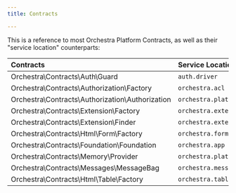 ```yaml
---
title: Contracts

---
```


This is a reference to most Orchestra Platform Contracts, as well as their "service location" counterparts:

Contracts                                        | Service Location
:------------------------------------------------|:----------------------------------------
 Orchestra\Contracts\Auth\Guard                  | `auth.driver`
 Orchestra\Contracts\Authorization\Factory       | `orchestra.acl`
 Orchestra\Contracts\Authorization\Authorization | `orchestra.platform.acl`
 Orchestra\Contracts\Extension\Factory           | `orchestra.extension`
 Orchestra\Contracts\Extension\Finder            | `orchestra.extension.finder`
 Orchestra\Contracts\Html\Form\Factory           | `orchestra.form`
 Orchestra\Contracts\Foundation\Foundation       | `orchestra.app`
 Orchestra\Contracts\Memory\Provider             | `orchestra.platform.memory`
 Orchestra\Contracts\Messages\MessageBag         | `orchestra.messages`
 Orchestra\Contracts\Html\Table\Factory          | `orchestra.table`
